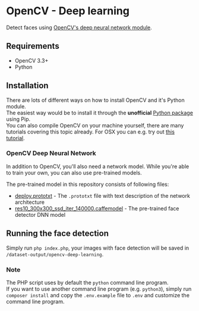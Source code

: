 # OpenCV - Deep learning
Detect faces using [OpenCV's deep neural network module](https://github.com/opencv/opencv/wiki/Deep-Learning-in-OpenCV).  

## Requirements
- OpenCV 3.3+
- Python

## Installation
There are lots of different ways on how to install OpenCV and it's Python module.  
The easiest way would be to install it through the **unofficial** [Python package](https://pypi.org/project/opencv-python/) using Pip.  
You can also compile OpenCV on your machine yourself, there are many tutorials covering this topic already.
For OSX you can e.g. try out [this tutorial](https://www.learnopencv.com/install-opencv3-on-macos/).

### OpenCV Deep Neural Network
In addition to OpenCV, you'll also need a network model. While you're able to train your own,
you can also use pre-trained models.  

The pre-trained model in this repository consists of following files:
- [deploy.prototxt](https://github.com/opencv/opencv/blob/master/samples/dnn/face_detector/deploy.prototxt) - The `.prototxt` file with text description of the network architecture
- [res10_300x300_ssd_iter_140000.caffemodel](https://github.com/opencv/opencv_3rdparty/tree/dnn_samples_face_detector_20170830) - The pre-trained face detector DNN model 

## Running the face detection
Simply run `php index.php`, your images with face detection will be saved in `/dataset-output/opencv-deep-learning`.

### Note
The PHP script uses by default the `python` command line program.  
If you want to use another command line program (e.g. `python3`),
simply run `composer install` and copy the `.env.example` file to `.env` and customize the command line program.
